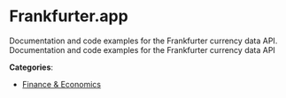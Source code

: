 # Frankfurter.app


Documentation and code examples for the Frankfurter currency data API.  Documentation and code examples for the Frankfurter currency data API



**Categories**:

- [Finance & Economics](https://github.com/apis-list/apis-list#finance-and-economics)



